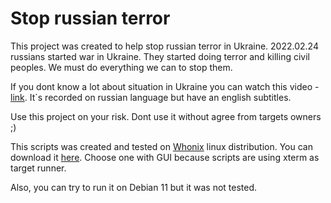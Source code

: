 # Stop russian terror

This project was created to help stop russian terror in Ukraine. 2022.02.24 russians started war in Ukraine. They started doing terror and killing civil peoples. We must do everything we can to stop them.

If you dont know a lot about situation in Ukraine you can watch this video - [link](https://www.youtube.com/watch?v=hX4knBRYPV8). It`s recorded on russian language but have an english subtitles.

Use this project on your risk. Dont use it without agree from targets owners ;)

This scripts was created and tested on [Whonix](https://www.whonix.org) linux distribution. You can download it [here](https://www.whonix.org/wiki/Download). Choose one with GUI because scripts are using xterm as target runner.

Also, you can try to run it on Debian 11 but it was not tested.
